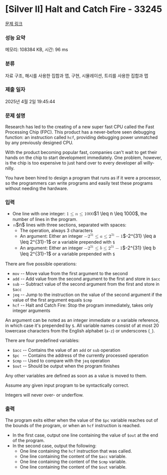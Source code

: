 # [Silver II] Halt and Catch Fire - 33245 

[문제 링크](https://www.acmicpc.net/problem/33245) 

### 성능 요약

메모리: 108384 KB, 시간: 96 ms

### 분류

자료 구조, 해시를 사용한 집합과 맵, 구현, 시뮬레이션, 트리를 사용한 집합과 맵

### 제출 일자

2025년 4월 2일 19:45:44

### 문제 설명

<p>Research has led to the creating of a new super fast CPU called the Fast Processing Chip (FPC). This product has a never-before seen debugging function: an instruction called <code>hcf</code>, providing debugging power unmatched by any previously designed CPU.</p>

<p>With the product becoming popular fast, companies can't wait to get their hands on the chip to start development immediately. One problem, however, is the chip is too expensive to just hand over to every developer all willy-nilly.</p>

<p>You have been hired to design a program that runs as if it were a processor, so the programmers can write programs and easily test these programs without needing the hardware.</p>

### 입력 

 <ul>
	<li>One line with one integer: <mjx-container class="MathJax" jax="CHTML" style="font-size: 109%; position: relative;"><mjx-math class="MJX-TEX" aria-hidden="true"><mjx-mn class="mjx-n"><mjx-c class="mjx-c31"></mjx-c></mjx-mn><mjx-mo class="mjx-n" space="4"><mjx-c class="mjx-c2264"></mjx-c></mjx-mo><mjx-mi class="mjx-i" space="4"><mjx-c class="mjx-c1D45B TEX-I"></mjx-c></mjx-mi><mjx-mo class="mjx-n" space="4"><mjx-c class="mjx-c2264"></mjx-c></mjx-mo><mjx-mn class="mjx-n" space="4"><mjx-c class="mjx-c31"></mjx-c><mjx-c class="mjx-c30"></mjx-c><mjx-c class="mjx-c30"></mjx-c><mjx-c class="mjx-c30"></mjx-c></mjx-mn></mjx-math><mjx-assistive-mml unselectable="on" display="inline"><math xmlns="http://www.w3.org/1998/Math/MathML"><mn>1</mn><mo>≤</mo><mi>n</mi><mo>≤</mo><mn>1000</mn></math></mjx-assistive-mml><span aria-hidden="true" class="no-mathjax mjx-copytext">$1 \leq n \leq 1000$</span></mjx-container>, the number of lines in the program.</li>
	<li><mjx-container class="MathJax" jax="CHTML" style="font-size: 109%; position: relative;"> <mjx-math class="MJX-TEX" aria-hidden="true"><mjx-mi class="mjx-i"><mjx-c class="mjx-c1D45B TEX-I"></mjx-c></mjx-mi></mjx-math><mjx-assistive-mml unselectable="on" display="inline"><math xmlns="http://www.w3.org/1998/Math/MathML"><mi>n</mi></math></mjx-assistive-mml><span aria-hidden="true" class="no-mathjax mjx-copytext">$n$</span></mjx-container> lines with three sections, separated with spaces:
	<ul>
		<li>The operation, always 3 characters</li>
		<li>An argument: Either an integer <mjx-container class="MathJax" jax="CHTML" style="font-size: 109%; position: relative;"><mjx-math class="MJX-TEX" aria-hidden="true"><mjx-mo class="mjx-n"><mjx-c class="mjx-c2212"></mjx-c></mjx-mo><mjx-msup><mjx-mn class="mjx-n"><mjx-c class="mjx-c32"></mjx-c></mjx-mn><mjx-script style="vertical-align: 0.363em;"><mjx-texatom size="s" texclass="ORD"><mjx-mn class="mjx-n"><mjx-c class="mjx-c33"></mjx-c><mjx-c class="mjx-c31"></mjx-c></mjx-mn></mjx-texatom></mjx-script></mjx-msup><mjx-mo class="mjx-n" space="4"><mjx-c class="mjx-c2264"></mjx-c></mjx-mo><mjx-mi class="mjx-i" space="4"><mjx-c class="mjx-c1D44E TEX-I"></mjx-c></mjx-mi><mjx-mo class="mjx-n" space="4"><mjx-c class="mjx-c2264"></mjx-c></mjx-mo><mjx-msup space="4"><mjx-mn class="mjx-n"><mjx-c class="mjx-c32"></mjx-c></mjx-mn><mjx-script style="vertical-align: 0.363em;"><mjx-texatom size="s" texclass="ORD"><mjx-mn class="mjx-n"><mjx-c class="mjx-c33"></mjx-c><mjx-c class="mjx-c31"></mjx-c></mjx-mn></mjx-texatom></mjx-script></mjx-msup><mjx-mo class="mjx-n" space="3"><mjx-c class="mjx-c2212"></mjx-c></mjx-mo><mjx-mn class="mjx-n" space="3"><mjx-c class="mjx-c31"></mjx-c></mjx-mn></mjx-math><mjx-assistive-mml unselectable="on" display="inline"><math xmlns="http://www.w3.org/1998/Math/MathML"><mo>−</mo><msup><mn>2</mn><mrow data-mjx-texclass="ORD"><mn>31</mn></mrow></msup><mo>≤</mo><mi>a</mi><mo>≤</mo><msup><mn>2</mn><mrow data-mjx-texclass="ORD"><mn>31</mn></mrow></msup><mo>−</mo><mn>1</mn></math></mjx-assistive-mml><span aria-hidden="true" class="no-mathjax mjx-copytext">$-2^{31} \leq a \leq 2^{31}-1$</span></mjx-container> or a variable prepended with <code>$</code></li>
		<li>An argument: Either an integer <mjx-container class="MathJax" jax="CHTML" style="font-size: 109%; position: relative;"><mjx-math class="MJX-TEX" aria-hidden="true"><mjx-mo class="mjx-n"><mjx-c class="mjx-c2212"></mjx-c></mjx-mo><mjx-msup><mjx-mn class="mjx-n"><mjx-c class="mjx-c32"></mjx-c></mjx-mn><mjx-script style="vertical-align: 0.363em;"><mjx-texatom size="s" texclass="ORD"><mjx-mn class="mjx-n"><mjx-c class="mjx-c33"></mjx-c><mjx-c class="mjx-c31"></mjx-c></mjx-mn></mjx-texatom></mjx-script></mjx-msup><mjx-mo class="mjx-n" space="4"><mjx-c class="mjx-c2264"></mjx-c></mjx-mo><mjx-mi class="mjx-i" space="4"><mjx-c class="mjx-c1D44F TEX-I"></mjx-c></mjx-mi><mjx-mo class="mjx-n" space="4"><mjx-c class="mjx-c2264"></mjx-c></mjx-mo><mjx-msup space="4"><mjx-mn class="mjx-n"><mjx-c class="mjx-c32"></mjx-c></mjx-mn><mjx-script style="vertical-align: 0.363em;"><mjx-texatom size="s" texclass="ORD"><mjx-mn class="mjx-n"><mjx-c class="mjx-c33"></mjx-c><mjx-c class="mjx-c31"></mjx-c></mjx-mn></mjx-texatom></mjx-script></mjx-msup><mjx-mo class="mjx-n" space="3"><mjx-c class="mjx-c2212"></mjx-c></mjx-mo><mjx-mn class="mjx-n" space="3"><mjx-c class="mjx-c31"></mjx-c></mjx-mn></mjx-math><mjx-assistive-mml unselectable="on" display="inline"><math xmlns="http://www.w3.org/1998/Math/MathML"><mo>−</mo><msup><mn>2</mn><mrow data-mjx-texclass="ORD"><mn>31</mn></mrow></msup><mo>≤</mo><mi>b</mi><mo>≤</mo><msup><mn>2</mn><mrow data-mjx-texclass="ORD"><mn>31</mn></mrow></msup><mo>−</mo><mn>1</mn></math></mjx-assistive-mml><span aria-hidden="true" class="no-mathjax mjx-copytext">$-2^{31} \leq b \leq 2^{31}-1$</span></mjx-container> or a variable prepended with <code>$</code></li>
	</ul>
	</li>
</ul>

<p>There are five possible operations:</p>

<ul>
	<li><code>mov</code> -- Move value from the first argument to the second</li>
	<li><code>add</code> -- Add value from the second argument to the first and store in <code>$acc</code></li>
	<li><code>sub</code> -- Subtract value of the second argument from the first and store in <code>$acc</code></li>
	<li><code>jeq</code> -- Jump to the instruction on the value of the second argument if the value of the first argument equals <code>$cmp</code></li>
	<li><code>hcf</code> -- Halt and Catch Fire: Stop the program immediately, takes only integer arguments</li>
</ul>

<p>An argument can be noted as an integer immediate or a variable reference, in which case it's prepended by <code>$</code>. All variable names consist of at most 20 lowercase characters from the English alphabet (<code>a-z</code>) or underscores (<code>_</code>).</p>

<p>There are four predefined variables:</p>

<ul>
	<li><code>$acc</code> -- Contains the value of an <code>add</code> or <code>sub</code> operation</li>
	<li><code>$pc </code> -- Contains the address of the currently processed operation</li>
	<li><code>$cmp</code> -- Used to compare with the <code>jeq</code> operation</li>
	<li><code>$out</code> -- Should be output when the program finishes</li>
</ul>

<p>Any other variables are defined as soon as a value is moved to them.</p>

<p>Assume any given input program to be syntactically correct.</p>

<p>Integers will never over- or underflow.</p>

### 출력 

 <p>The program exits either when the value of the <code>$pc</code> variable reaches out of the bounds of the program, or when an <code>hcf</code> instruction is reached.</p>

<ul>
	<li>In the first case, output one line containing the value of <code>$out</code> at the end of the program.</li>
	<li>In the second case, output the following:
	<ul>
		<li>One line containing the <code>hcf</code> instruction that was called.</li>
		<li>One line containing the content of the <code>$acc</code> variable.</li>
		<li>One line containing the content of the <code>$cmp</code> variable.</li>
		<li>One line containing the content of the <code>$out</code> variable.</li>
	</ul>
	</li>
</ul>

